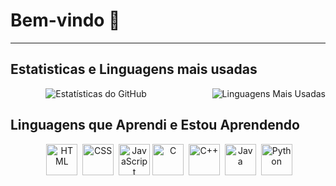 # Bem-vindo 👋
---

## Estatisticas e Linguagens mais usadas

<div style="display: flex; justify-content: space-between; flex-direction="row">
  <img src="https://github-readme-stats.vercel.app/api?username=michelleGomes85&show_icons=true&theme=radical" alt="Estatísticas do GitHub" />
  <img src="https://github-readme-stats.vercel.app/api/top-langs/?username=michelleGomes85&layout=compact&theme=radical" alt="Linguagens Mais Usadas" />
</div>

## Linguagens que Aprendi e Estou Aprendendo

<p align="center">
 <img src="https://cdn.jsdelivr.net/gh/devicons/devicon/icons/html5/html5-original.svg" alt="HTML" title="HTML" width="50" height="50"/>
 <img src="https://cdn.jsdelivr.net/gh/devicons/devicon/icons/css3/css3-original.svg" alt="CSS" title="CSS" width="50" height="50"/>
 <img src="https://cdn.jsdelivr.net/gh/devicons/devicon/icons/javascript/javascript-original.svg" alt="JavaScript" title="JavaScript" width="50" height="50"/>
 <img src="https://cdn.jsdelivr.net/gh/devicons/devicon/icons/c/c-original.svg" alt="C" title="C" width="50" height="50"/>
 <img src="https://cdn.jsdelivr.net/gh/devicons/devicon/icons/cplusplus/cplusplus-original.svg" alt="C++" title="C++" width="50" height="50"/>
 <img src="https://cdn.jsdelivr.net/gh/devicons/devicon/icons/java/java-original.svg" alt="Java" title="Java" width="50" height="50"/>
 <img src="https://cdn.jsdelivr.net/gh/devicons/devicon/icons/python/python-original.svg" alt="Python" title="Python" width="50" height="50"/>
</p>
